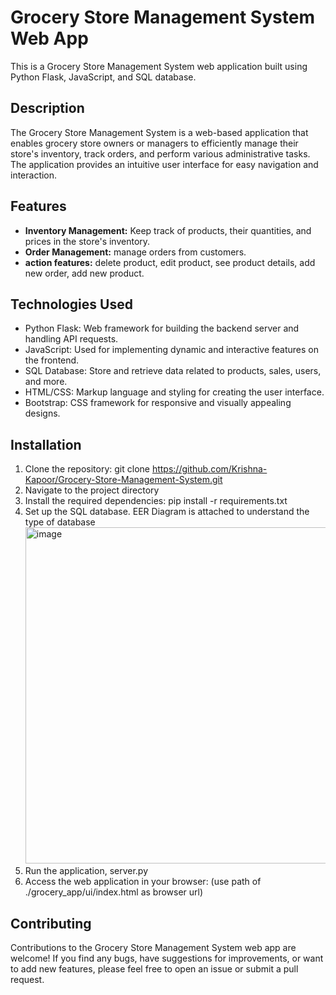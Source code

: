 # Grocery Store Management System Web App

This is a Grocery Store Management System web application built using Python Flask, JavaScript, and SQL database.

## Description

The Grocery Store Management System is a web-based application that enables grocery store owners or managers to efficiently manage their store's inventory, track orders, and perform various administrative tasks. The application provides an intuitive user interface for easy navigation and interaction.

## Features

- **Inventory Management:** Keep track of products, their quantities, and prices in the store's inventory.
- **Order Management:** manage orders from customers.
- **action features:** delete product, edit product, see product details, add new order, add new product.

## Technologies Used

- Python Flask: Web framework for building the backend server and handling API requests.
- JavaScript: Used for implementing dynamic and interactive features on the frontend.
- SQL Database: Store and retrieve data related to products, sales, users, and more.
- HTML/CSS: Markup language and styling for creating the user interface.
- Bootstrap: CSS framework for responsive and visually appealing designs.

## Installation

1. Clone the repository: git clone https://github.com/Krishna-Kapoor/Grocery-Store-Management-System.git
2. Navigate to the project directory
3. Install the required dependencies: pip install -r requirements.txt
4. Set up the SQL database.
EER Diagram is attached to understand the type of database <img width="538" alt="image" src="https://github.com/Krishna-Kapoor/grocery_store_webapp/assets/113281225/d5f5610e-bfb0-4c8e-8291-80c86c100f23">
6. Run the application, server.py
7. Access the web application in your browser: (use path of ./grocery_app/ui/index.html as browser url)


## Contributing

Contributions to the Grocery Store Management System web app are welcome! If you find any bugs, have suggestions for improvements, or want to add new features, please feel free to open an issue or submit a pull request.
